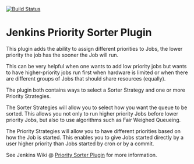<!--
The MIT License

Copyright (c) 2013, Cisco Systems, Inc., a California corporation

Permission is hereby granted, free of charge, to any person obtaining a copy
of this software and associated documentation files (the "Software"), to deal
in the Software without restriction, including without limitation the rights
to use, copy, modify, merge, publish, distribute, sublicense, and/or sell
copies of the Software, and to permit persons to whom the Software is
furnished to do so, subject to the following conditions:

The above copyright notice and this permission notice shall be included in
all copies or substantial portions of the Software.

THE SOFTWARE IS PROVIDED "AS IS", WITHOUT WARRANTY OF ANY KIND, EXPRESS OR
IMPLIED, INCLUDING BUT NOT LIMITED TO THE WARRANTIES OF MERCHANTABILITY,
FITNESS FOR A PARTICULAR PURPOSE AND NONINFRINGEMENT. IN NO EVENT SHALL THE
AUTHORS OR COPYRIGHT HOLDERS BE LIABLE FOR ANY CLAIM, DAMAGES OR OTHER
LIABILITY, WHETHER IN AN ACTION OF CONTRACT, TORT OR OTHERWISE, ARISING FROM,
OUT OF OR IN CONNECTION WITH THE SOFTWARE OR THE USE OR OTHER DEALINGS IN
THE SOFTWARE.
-->

[![Build Status](https://ci.jenkins.io/buildStatus/icon?job=Plugins%2Fpriority-sorter-plugin%2Fmaster)](https://ci.jenkins.io/job/Plugins/job/priority-sorter-plugin/job/master/)

# Jenkins Priority Sorter Plugin

This plugin adds the ability to assign different priorities to Jobs, the lower priority the job has the sooner the Job will run.

This can be very helpful when one wants to add low priority jobs but wants to have higher-priority jobs run first when hardware is limited or when there are 
different groups of Jobs that should share resources (equally).

The plugin both contains ways to select a Sorter Strategy and one or more Priority Strategies.

The Sorter Strategies will allow you to select how you want the queue to be sorted. This allows you not only to run higher priority Jobs before lower priority Jobs, but also to use algorithms such as Fair Weighed Queueing.

The Priority Strategies will allow you to have different priorities based on how the Job is started. This enables you to give Jobs started directly by a user higher priority than Jobs started by cron or by a commit.

See Jenkins Wiki @ [Priority Sorter Plugin](https://wiki.jenkins-ci.org/display/JENKINS/Priority+Sorter+Plugin) for more information.
